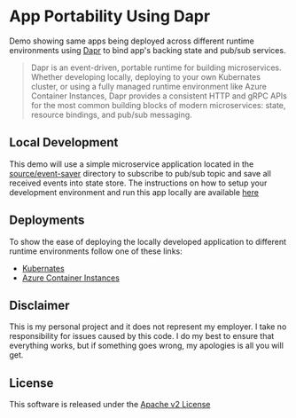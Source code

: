 # App Portability Using Dapr

Demo showing same apps being deployed across different runtime environments using [Dapr](https://dapr.io/) to bind app's backing state and pub/sub services.

> Dapr is an event-driven, portable runtime for building microservices. Whether developing locally, deploying to your own Kubernates cluster, or using a fully managed runtime environment like Azure Container Instances, Dapr provides a consistent HTTP and gRPC APIs for the most common building blocks of modern microservices: state, resource bindings, and pub/sub messaging. 

## Local Development

This demo will use a simple microservice application located in the [source/event-saver](source/event-saver) directory to subscribe to pub/sub topic and save all received events into state store. The instructions on how to setup your development environment and run this app locally are available [here](source/event-saver)

## Deployments

To show the ease of deploying the locally developed application to different runtime environments follow one of these links:

* [Kubernates](deployment/k8s)
* [Azure Container Instances](deployment/aci)

## Disclaimer

This is my personal project and it does not represent my employer. I take no responsibility for issues caused by this code. I do my best to ensure that everything works, but if something goes wrong, my apologies is all you will get.

## License
This software is released under the [Apache v2 License](./LICENSE) 


